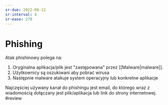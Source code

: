 ```yaml
---
sr-due: 2022-08-12
sr-interval: 4
sr-ease: 270
---
```


# Phishing
Atak phishinowy polega na:
1. Oryginalna aplikacja/plik jest "zastępowana" przez [[Malware|malware]].
2. Użytkownicy są oszukiwani aby pobrać wirusa
3. Następnie malware atakuje system operacyjny lub konkretne aplikacje

Najczęściej używany kanał do phishingu jest email, do którego wraz z wiadomością dołączany jest plik/aplikacja lub link do strony internetowej. #review